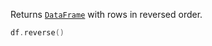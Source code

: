 [//]: # (title: reverse)

<!---IMPORT org.jetbrains.kotlinx.dataframe.samples.api.Modify-->

Returns [`DataFrame`](DataFrame.md) with rows in reversed order.

<!---FUN reverse-->

```kotlin
df.reverse()
```

<!---END-->
